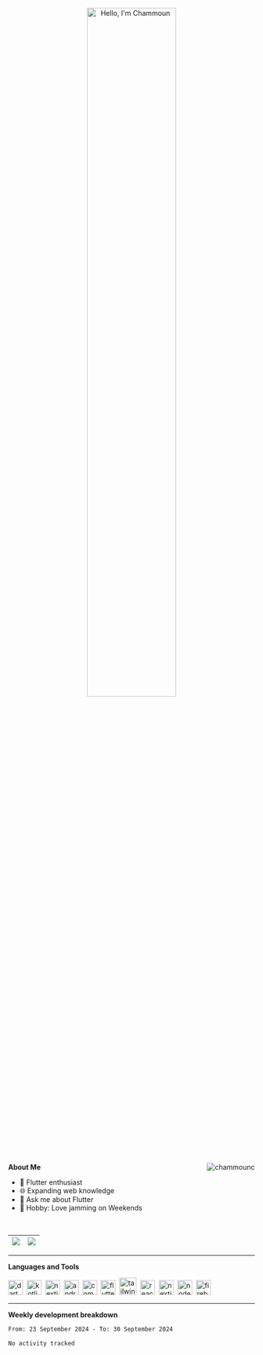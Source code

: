 <p align="center"><a href="https://ChammounC.github.io"><img width="60%" alt="Hello, I'm Chammoun" src="https://github.com/ChammounC/portfolio/assets/43007452/a2e1dd0f-b8fd-4b36-aeb8-ed1177d2c228" /></a></p>

<p> <b>About Me</b>
 
 <img src="https://komarev.com/ghpvc/?username=chammounc&label=Profile%20views&color=0e75b6&style=flat" alt="chammounc" align="right"/>
 
- 🌱 Flutter enthusiast
- 🌐 Expanding web knowledge
- 💬 Ask me about Flutter
- 🎸 Hobby: Love jamming on Weekends

 </p>

<br />
 
| <a href="https://github.com/anuraghazra/github-readme-stats"><img align="center" src="https://github-readme-stats-sigma-five.vercel.app/api?username=chammounc&show_icons=true&include_all_commits=true&theme=tokyonight&hide_border=true" /></a> | <a href="https://github.com/anuraghazra/github-readme-stats"><img align="center" src="https://github-readme-stats-git-masterrstaa-rickstaa.vercel.app/api/top-langs?username=chammounc&langs_count=8&show_icons=true&locale=en&layout=compact&theme=prussian&hide_border=true"/></a> |
| ------------- | ------------- |

-------

<b>Languages and Tools</b>

<p align="left">
<img title="Dart" src="https://www.vectorlogo.zone/logos/dartlang/dartlang-icon.svg" alt="dart" width="30" height="30"/>&nbsp;
<img title="Kotlin" src="https://www.vectorlogo.zone/logos/kotlinlang/kotlinlang-icon.svg" alt="kotlin" width="30" height="30"/>&nbsp;
<img title="NextJS" src="https://cdn.worldvectorlogo.com/logos/typescript.svg" alt="nextjs" width="30" height="30"/>&nbsp;
<img title="Android" src="https://www.vectorlogo.zone/logos/android/android-icon.svg" alt="android" width="30" height="30"/>&nbsp;
<img title="Jetpack Compose" src="https://upload.vectorlogo.zone/logos/jetpack/images/be5cdec8-1b56-4052-823c-9a0518e666e2.svg" alt="compose" width="30" height="30"/>&nbsp;
<img title="Flutter" src="https://www.vectorlogo.zone/logos/flutterio/flutterio-icon.svg" alt="flutter" width="30" height="30"/>&nbsp;
<img title="Tailwind CSS" src="https://www.vectorlogo.zone/logos/tailwindcss/tailwindcss-icon.svg" alt="tailwind" width="35" height="35"/>&nbsp;
<img title="ReactJS/React-Native" src="https://upload.wikimedia.org/wikipedia/commons/a/a7/React-icon.svg" alt="react and react-native" width="30" height="30"/>&nbsp;
<img title="NextJS" src="https://cdn.worldvectorlogo.com/logos/next-js.svg" alt="nextjs" width="30" height="30"/>&nbsp;
<img title="NodeJS" src="https://www.vectorlogo.zone/logos/nodejs/nodejs-icon.svg" alt="nodejs" width="30" height="30"/>&nbsp;
<img title="Firebase" src="https://www.vectorlogo.zone/logos/firebase/firebase-icon.svg" alt="firebase" width="30" height="30"/>&nbsp;

<br />

-------

<b>Weekly development breakdown</b>

<!--START_SECTION:waka-->

```txt
From: 23 September 2024 - To: 30 September 2024

No activity tracked
```

<!--END_SECTION:waka-->

